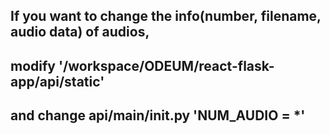 ## If you want to change the info(number, filename, audio data) of audios, 
## modify '/workspace/ODEUM/react-flask-app/api/static'
## and change api/main/__init__.py 'NUM_AUDIO = *'
